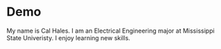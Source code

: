 # Demo 

My name is Cal Hales. I am an Electrical Engineering major at Mississippi State Univeristy. I enjoy learning new skills. 

